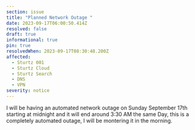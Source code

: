 ```yaml
---
section: issue
title: "Planned Network Outage "
date: 2023-09-17T06:00:50.414Z
resolved: false
draft: true
informational: true
pin: true
resolvedWhen: 2023-09-17T08:30:48.200Z
affected:
  - Sturtz 001
  - Sturtz Cloud
  - Sturtz Search
  - DNS
  - VPN
severity: notice
---
```

I﻿ will be having an automated network outage on Sunday September 17th starting at midnight and it will end around 3:30 AM the same Day, this is a completely automated outage, I will be montering it in the morning.